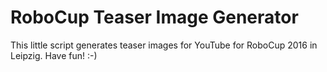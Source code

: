 # RoboCup Teaser Image Generator

This little script generates teaser images for YouTube for RoboCup 2016 in Leipzig.
Have fun! :-)
